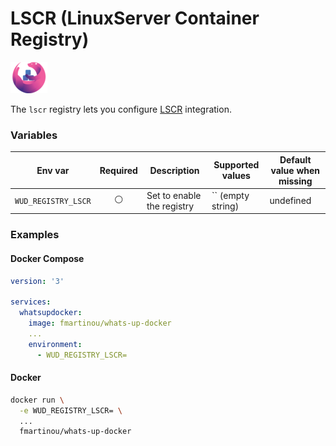 # LSCR (LinuxServer Container Registry)
![logo](linuxserver.png)

The `lscr` registry lets you configure [LSCR](https://fleet.linuxserver.io/) integration.

### Variables

| Env var             | Required       | Description                | Supported values  | Default value when missing |
| ------------------- |:--------------:| -------------------------- | ----------------- | -------------------------- | 
| `WUD_REGISTRY_LSCR` | :white_circle: | Set to enable the registry | `` (empty string) | undefined                  |

### Examples

<!-- tabs:start -->
#### **Docker Compose**
```yaml
version: '3'

services:
  whatsupdocker:
    image: fmartinou/whats-up-docker
    ...
    environment:
      - WUD_REGISTRY_LSCR=
```
#### **Docker**
```bash
docker run \
  -e WUD_REGISTRY_LSCR= \
  ...
  fmartinou/whats-up-docker
```
<!-- tabs:end -->
